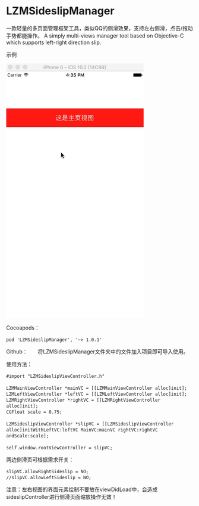# LZMSideslipManager
一款轻量的多页面管理框架工具，类似QQ的侧滑效果，支持左右侧滑，点击/拖动手势都能操作。
A simply multi-views manager tool based on Objective-C which supports left-right direction slip. 

示例

 ![image](https://github.com/JanmyLo/LZMSideslipManager/blob/master/LZMSideslipController/demo.gif)

Cocoapods：

    pod 'LZMSideslipManager', '~> 1.0.1'
   
Github：
    
   将LZMSideslipManager文件夹中的文件加入项目即可导入使用。
    
使用方法：

    #import "LZMSideslipViewController.h"

    LZMMainViewController *mainVC = [[LZMMainViewController alloc]init];
    LZMLeftViewController *leftVC = [[LZMLeftViewController alloc]init];
    LZMRightViewController *rightVC = [[LZMRightViewController alloc]init];
    CGFloat scale = 0.75;
   
    LZMSideslipViewController *slipVC = [[LZMSideslipViewController alloc]initWithLeftVC:leftVC MainVC:mainVC rightVC:rightVC andScale:scale];
    
    self.window.rootViewController = slipVC;
    
两边侧滑页可根据需求开关：
    
    slipVC.allowRightSideslip = NO;
    //slipVC.allowLeftSideslip = NO;
    
注意：左右视图的界面元素绘制不要放在viewDidLoad中，会造成sideslipController进行侧滑页面缩放操作无效！



